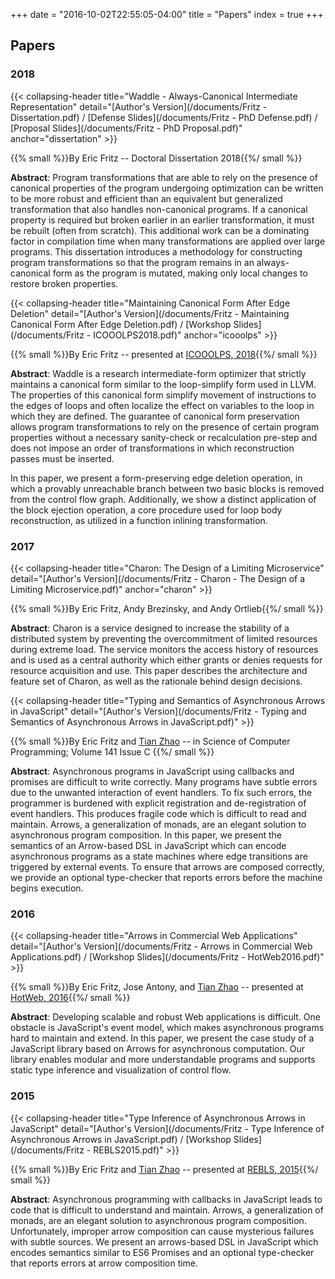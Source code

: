 +++
date = "2016-10-02T22:55:05-04:00"
title = "Papers"
index = true
+++

## Papers

### 2018

{{< collapsing-header
    title="Waddle - Always-Canonical Intermediate Representation"
    detail="[Author's Version](/documents/Fritz - Dissertation.pdf) / [Defense Slides](/documents/Fritz - PhD Defense.pdf) / [Proposal Slides](/documents/Fritz - PhD Proposal.pdf)"
    anchor="dissertation"
    >}}

{{% small %}}By Eric Fritz -- Doctoral Dissertation 2018{{%/ small %}}

**Abstract**: Program transformations that are able to rely on the presence of canonical properties of the program undergoing optimization can be written to be more robust and efficient than an equivalent but generalized transformation that also handles non-canonical programs. If a canonical property is required but broken earlier in an earlier transformation, it must be rebuilt (often from scratch). This additional work can be a dominating factor in compilation time when many transformations are applied over large programs. This dissertation introduces a methodology for constructing program transformations so that the program remains in an always-canonical form as the program is mutated, making only local changes to restore broken properties.

{{< collapsing-header
    title="Maintaining Canonical Form After Edge Deletion"
    detail="[Author's Version](/documents/Fritz - Maintaining Canonical Form After Edge Deletion.pdf) / [Workshop Slides](/documents/Fritz - ICOOOLPS2018.pdf)"
    anchor="icooolps"
    >}}

{{% small %}}By Eric Fritz -- presented at [ICOOOLPS, 2018](https://conf.researchr.org/track/ecoop-issta-2018/ICOOOLPS-2018-papers){{%/ small %}}

**Abstract**:
Waddle is a research intermediate-form optimizer that strictly maintains a canonical form similar to the loop-simplify form used in LLVM. The properties of this canonical form simplify movement of instructions to the edges of loops and often localize the effect on variables to the loop in which they are defined. The guarantee of canonical form preservation allows program transformations to rely on the presence of certain program properties without a necessary sanity-check or recalculation pre-step and does not impose an order of transformations in which reconstruction passes must be inserted.

In this paper, we present a form-preserving edge deletion operation, in which a provably unreachable branch between two basic blocks is removed from the control flow graph. Additionally, we show a distinct application of the block ejection operation, a core procedure used for loop body reconstruction, as utilized in a function inlining transformation.

### 2017

{{< collapsing-header
    title="Charon: The Design of a Limiting Microservice"
    detail="[Author's Version](/documents/Fritz - Charon - The Design of a Limiting Microservice.pdf)"
    anchor="charon"
    >}}

{{% small %}}By Eric Fritz, Andy Brezinsky, and Andy Ortlieb{{%/ small %}}

**Abstract**: Charon is a service designed to increase the stability of a distributed system by preventing the overcommitment of limited resources during extreme load. The service monitors the access history of resources and is used as a central authority which either grants or denies requests for resource acquisition and use. This paper describes the architecture and feature set of Charon, as well as the rationale behind design decisions.

{{< collapsing-header
    title="Typing and Semantics of Asynchronous Arrows in JavaScript"
    detail="[Author's Version](/documents/Fritz - Typing and Semantics of Asynchronous Arrows in JavaScript.pdf)"
    >}}

{{% small %}}By Eric Fritz and [Tian Zhao](http://uwm.edu/engineering/people/zhao-ph-d-tian/) -- in Science of Computer Programming; Volume 141 Issue C {{%/ small %}}

**Abstract**: Asynchronous programs in JavaScript using callbacks and promises are difficult to write correctly. Many programs have subtle errors due to the unwanted interaction of event handlers. To fix such errors, the programmer is burdened with explicit registration and de-registration of event handlers. This produces fragile code which is difficult to read and maintain. Arrows, a generalization of monads, are an elegant solution to asynchronous program composition. In this paper, we present the semantics of an Arrow-based DSL in JavaScript which can encode asynchronous programs as a state machines where edge transitions are triggered by external events. To ensure that arrows are composed correctly, we provide an optional type-checker that reports errors before the machine begins execution.

### 2016

{{< collapsing-header
    title="Arrows in Commercial Web Applications"
    detail="[Author's Version](/documents/Fritz - Arrows in Commercial Web Applications.pdf) / [Workshop Slides](/documents/Fritz - HotWeb2016.pdf)"
    >}}

{{% small %}}By Eric Fritz, Jose Antony, and [Tian Zhao](http://uwm.edu/engineering/people/zhao-ph-d-tian/) -- presented at [HotWeb, 2016](http://conferences.computer.org/hotweb2016/){{%/ small %}}

**Abstract**: Developing scalable and robust Web applications is difficult. One obstacle is JavaScript's event model, which makes asynchronous programs hard to maintain and extend. In this paper, we present the case study of a JavaScript library based on Arrows for asynchronous computation. Our library enables modular and more understandable programs and supports static type inference and visualization of control flow.

### 2015

{{< collapsing-header
    title="Type Inference of Asynchronous Arrows in JavaScript"
    detail="[Author's Version](/documents/Fritz - Type Inference of Asynchronous Arrows in JavaScript.pdf) / [Workshop Slides](/documents/Fritz - REBLS2015.pdf)"
    >}}

{{% small %}}By Eric Fritz and [Tian Zhao](http://uwm.edu/engineering/people/zhao-ph-d-tian/) -- presented at [REBLS, 2015](http://2015.splashcon.org/track/rebls2015){{%/ small %}}

**Abstract**: Asynchronous programming with callbacks in JavaScript leads to code that is difficult to understand and maintain. Arrows, a generalization of monads, are an elegant solution to asynchronous program composition. Unfortunately, improper arrow composition can cause mysterious failures with subtle sources. We present an arrows-based DSL in JavaScript which encodes semantics similar to ES6 Promises and an optional type-checker that reports errors at arrow composition time.
